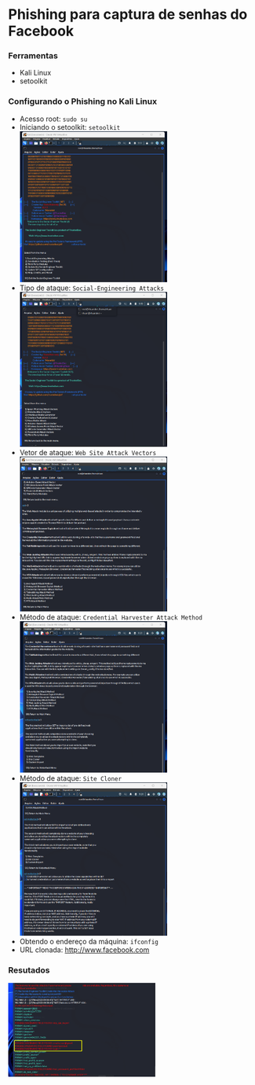 # Phishing para captura de senhas do Facebook

### Ferramentas

- Kali Linux
- setoolkit

### Configurando o Phishing no Kali Linux

- Acesso root: ``` sudo su ```
- Iniciando o setoolkit: ``` setoolkit ```<br>
  <img src="./1.png" alt="Optional title" width="300">
- Tipo de ataque: ``` Social-Engineering Attacks ```<br>
  <img src="./2.png" alt="Optional title" width="300">
- Vetor de ataque: ``` Web Site Attack Vectors ```<br>
  <img src="./3.png" alt="Optional title" width="300">
- Método de ataque: ```Credential Harvester Attack Method ```<br>
  <img src="./4.png" alt="Optional title" width="300">
- Método de ataque: ``` Site Cloner ```<br>
  <img src="./5.png" alt="Optional title" width="300">
- Obtendo o endereço da máquina: ``` ifconfig ```
- URL clonada: http://www.facebook.com

### Resutados
<img src="./6.png" alt="Optional title" width="300">

